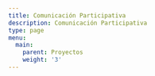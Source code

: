```yaml
---
title: Comunicación Participativa
description: Comunicación Participativa
type: page
menu:
  main:
    parent: Proyectos
    weight: '3'
---
```


